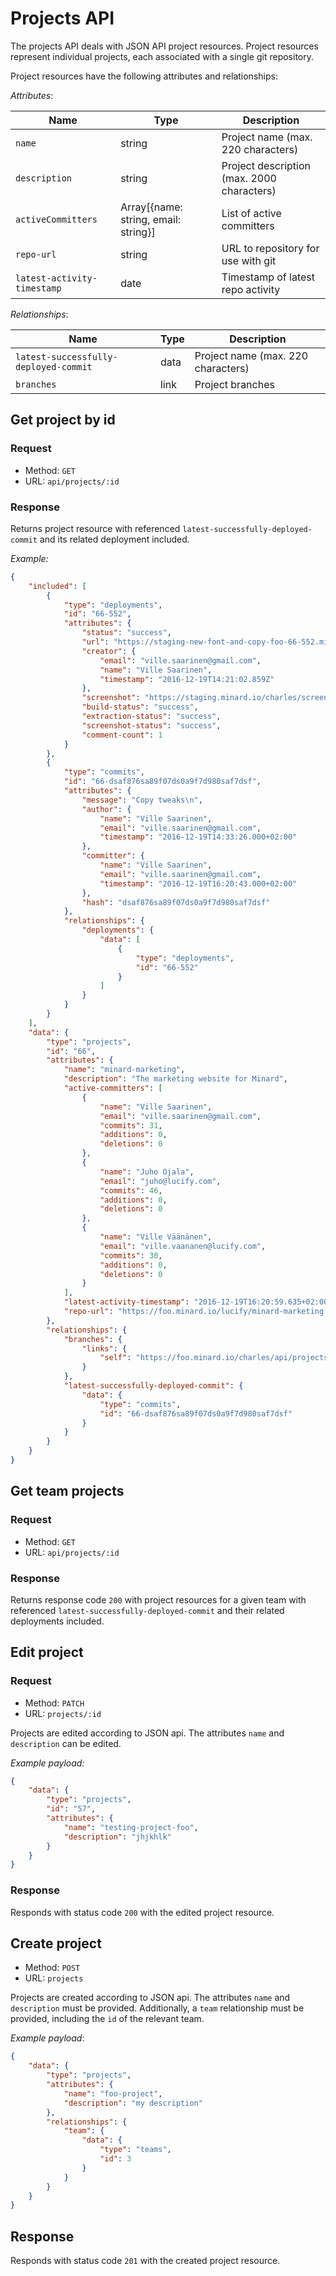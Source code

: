 
# Projects API

The projects API deals with JSON API project resources.
Project resources represent individual projects, each
associated with a single git repository.

Project resources have the following attributes and relationships:

*Attributes*:

Name|Type|Description
----|----|-----------
`name`|string|Project name (max. 220 characters)
`description`|string|Project description (max. 2000 characters)
`activeCommitters`|Array[{name: string, email: string}]| List of active committers
`repo-url`|string|URL to repository for use with git
`latest-activity-timestamp`|date|Timestamp of latest repo activity

*Relationships*:

Name|Type|Description
----|----|-----------
`latest-successfully-deployed-commit`|data|Project name (max. 220 characters)
`branches`|link|Project branches

## Get project by id

### Request

- Method: `GET`
- URL: `api/projects/:id`

### Response

Returns project resource with referenced `latest-successfully-deployed-commit`
and its related deployment included.

*Example:*
```json
{
    "included": [
        {
            "type": "deployments",
            "id": "66-552",
            "attributes": {
                "status": "success",
                "url": "https://staging-new-font-and-copy-foo-66-552.minard.io",
                "creator": {
                    "email": "ville.saarinen@gmail.com",
                    "name": "Ville Saarinen",
                    "timestamp": "2016-12-19T14:21:02.859Z"
                },
                "screenshot": "https://staging.minard.io/charles/screenshot/66/552?token=dfsa89f7sa89f709sda89fsa",
                "build-status": "success",
                "extraction-status": "success",
                "screenshot-status": "success",
                "comment-count": 1
            }
        },
        {
            "type": "commits",
            "id": "66-dsaf876sa89f07ds0a9f7d980saf7dsf",
            "attributes": {
                "message": "Copy tweaks\n",
                "author": {
                    "name": "Ville Saarinen",
                    "email": "ville.saarinen@gmail.com",
                    "timestamp": "2016-12-19T14:33:26.000+02:00"
                },
                "committer": {
                    "name": "Ville Saarinen",
                    "email": "ville.saarinen@gmail.com",
                    "timestamp": "2016-12-19T16:20:43.000+02:00"
                },
                "hash": "dsaf876sa89f07ds0a9f7d980saf7dsf"
            },
            "relationships": {
                "deployments": {
                    "data": [
                        {
                            "type": "deployments",
                            "id": "66-552"
                        }
                    ]
                }
            }
        }
    ],
    "data": {
        "type": "projects",
        "id": "66",
        "attributes": {
            "name": "minard-marketing",
            "description": "The marketing website for Minard",
            "active-committers": [
                {
                    "name": "Ville Saarinen",
                    "email": "ville.saarinen@gmail.com",
                    "commits": 31,
                    "additions": 0,
                    "deletions": 0
                },
                {
                    "name": "Juho Ojala",
                    "email": "juho@lucify.com",
                    "commits": 46,
                    "additions": 0,
                    "deletions": 0
                },
                {
                    "name": "Ville Väänänen",
                    "email": "ville.vaananen@lucify.com",
                    "commits": 30,
                    "additions": 0,
                    "deletions": 0
                }
            ],
            "latest-activity-timestamp": "2016-12-19T16:20:59.635+02:00",
            "repo-url": "https://foo.minard.io/lucify/minard-marketing.git"
        },
        "relationships": {
            "branches": {
                "links": {
                    "self": "https://foo.minard.io/charles/api/projects/66/branches"
                }
            },
            "latest-successfully-deployed-commit": {
                "data": {
                    "type": "commits",
                    "id": "66-dsaf876sa89f07ds0a9f7d980saf7dsf"
                }
            }
        }
    }
}
```

## Get team projects

### Request

- Method: `GET`
- URL: `api/projects/:id`

### Response

Returns response code `200` with project resources for a given team with
referenced `latest-successfully-deployed-commit` and their related
deployments included.

## Edit project

### Request

- Method: `PATCH`
- URL: `projects/:id`

Projects are edited according to JSON api. The
attributes `name` and `description` can be edited.

*Example payload:*
```json
{
    "data": {
        "type": "projects",
        "id": "57",
        "attributes": {
            "name": "testing-project-foo",
            "description": "jhjkhlk"
        }
    }
}
```

### Response

Responds with status code `200` with the
edited project resource.

## Create project

- Method: `POST`
- URL: `projects`

Projects are created according to JSON api. The
attributes `name` and `description` must be provided.
Additionally, a `team` relationship must be provided,
including the `id` of the relevant team.

*Example payload*:
```json
{
    "data": {
        "type": "projects",
        "attributes": {
            "name": "foo-project",
            "description": "my description"
        },
        "relationships": {
            "team": {
                "data": {
                    "type": "teams",
                    "id": 3
                }
            }
        }
    }
}
```

## Response

Responds with status code `201` with
the created project resource.





